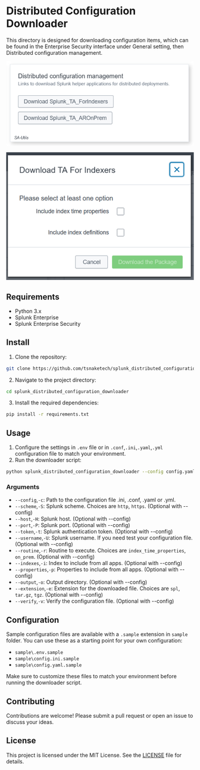 # Distributed Configuration Downloader

This directory is designed for downloading configuration items, which can be found in the Enterprise Security interface under General setting, then Distributed configuration management.

![](assets/setting_distributed_configuration_management.png)

![](assets/ta_for_indexers.png)

## Requirements

- Python 3.x
- Splunk Enterprise
- Splunk Enterprise Security

## Install

1. Clone the repository:
```sh
git clone https://github.com/tsnaketech/splunk_distributed_configuration_downloader.git
```
2. Navigate to the project directory:
```sh
cd splunk_distributed_configuration_downloader
```
3. Install the required dependencies:
```sh
pip install -r requirements.txt
```

## Usage

1. Configure the settings in `.env` file or in `.conf`,`.ini`,`.yaml`,`.yml` configuration file to match your environment.
2. Run the downloader script:
```sh
python splunk_distributed_configuration_downloader --config config.yaml
```

### Arguments

- `--config`,`-c`: Path to the configuration file .ini, .conf, .yaml or .yml.
- `--scheme`,`-S`: Splunk scheme. Choices are `http`, `https`. (Optional with --config)
- `--host`,`-H`: Splunk host. (Optional with --config)
- `--port`,`-P`: Splunk port. (Optional with --config)
- `--token`,`-t`: Splunk authentication token. (Optional with --config)
- `--username`,`-U`: Splunk username. If you need test your configuration file. (Optional with --config)
- `--routine`,`-r`: Routine to execute. Choices are `index_time_properties`, `on_prem`. (Optional with --config)
- `--indexes`,`-i`: Index to include from all apps. (Optional with --config)
- `--properties`,`-p`: Properties to include from all apps. (Optional with --config)
- `--output`,`-o`: Output directory. (Optional with --config)
- `--extension`,`-e`: Extension for the downloaded file. Choices are `spl`, `tar.gz`, `tgz`. (Optional with --config)
- `--verify`,`-v`: Verify the configuration file. (Optional with --config)

## Configuration

Sample configuration files are available with a `.sample` extension in `sample` folder. You can use these as a starting point for your own configuration:

- `sample\.env.sample`
- `sample\config.ini.sample`
- `sample\config.yaml.sample`

Make sure to customize these files to match your environment before running the downloader script.

## Contributing

Contributions are welcome! Please submit a pull request or open an issue to discuss your ideas.

## License

This project is licensed under the MIT License. See the [LICENSE](LICENSE) file for details.

